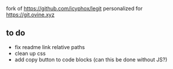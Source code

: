 fork of https://github.com/icyphox/legit personalized for https://git.ovine.xyz

## to do
- fix readme link relative paths
- clean up css
- add copy button to code blocks (can this be done without JS?)
